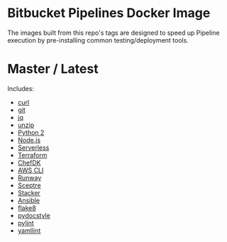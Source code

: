 # Bitbucket Pipelines Docker Image

The images built from this repo's tags are designed to speed up Pipeline execution by pre-installing common testing/deployment tools.


# Master / Latest

Includes:
* [curl](https://curl.haxx.se/)
* [git](https://git-scm.com/)
* [jq](https://stedolan.github.io/jq/)
* [unzip](http://www.info-zip.org/UnZip.html)
* [Python 2](https://www.python.org/)
* [Node.js](https://nodejs.org/)
* [Serverless](https://serverless.com/)
* [Terraform](https://www.terraform.io/)
* [ChefDK](https://downloads.chef.io/chefdk)
* [AWS CLI](https://pypi.python.org/pypi/awscli)
* [Runway](https://pypi.python.org/pypi/runway)
* [Sceptre](https://pypi.python.org/pypi/sceptre)
* [Stacker](https://pypi.python.org/pypi/stacker)
* [Ansible](https://pypi.python.org/pypi/ansible)
* [flake8](https://pypi.python.org/pypi/flake8)
* [pydocstyle](https://pypi.python.org/pypi/pydocstyle)
* [pylint](https://pypi.python.org/pypi/pylint)
* [yamllint](https://pypi.python.org/pypi/yamllint)

